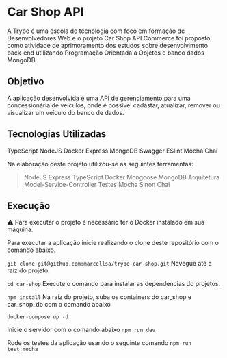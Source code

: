 # Car Shop API
A Trybe é uma escola de tecnologia com foco em formação de Desenvolvedores Web e o projeto Car Shop API Commerce foi proposto como atividade de aprimoramento dos estudos sobre desenvolvimento back-end utilizando Programação Orientada a Objetos e banco dados MongoDB.

## Objetivo
A aplicação desenvolvida é uma API de gerenciamento para uma concessionária de veículos, onde é possível cadastar, atualizar, remover ou visualizar um veículo do banco de dados.

## Tecnologias Utilizadas
TypeScript NodeJS Docker Express MongoDB Swagger ESlint Mocha Chai

Na elaboração deste projeto utilizou-se as seguintes ferramentas:

> NodeJS
Express
TypeScript
Docker
Mongoose
MongoDB
Arquitetura Model-Service-Controller
Testes
Mocha
Sinon
Chai

## Execução
⚠️ Para executar o projeto é necessário ter o Docker instalado em sua máquina.

Para executar a aplicação inicie realizando o clone deste repositório com o comando abaixo.

```git clone git@github.com:marcellsa/trybe-car-shop.git```
Navegue até a raíz do projeto.

```cd car-shop```
Execute o comando para instalar as dependencias do projetos.

```npm install```
Na raíz do projeto, suba os containers do car_shop e car_shop_db com o comando abaixo

```docker-compose up -d```

Inicie o servidor com o comando abaixo
```npm run dev```

Rode os testes da aplicação usando o seguinte comando
```npm run test:mocha```

